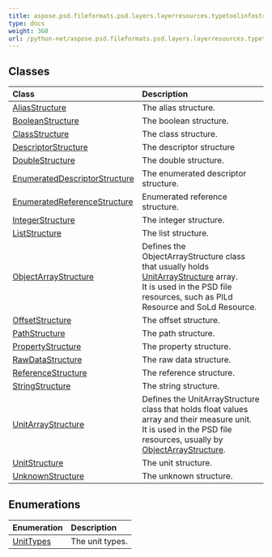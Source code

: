 ```yaml
---
title: aspose.psd.fileformats.psd.layers.layerresources.typetoolinfostructures
type: docs
weight: 360
url: /python-net/aspose.psd.fileformats.psd.layers.layerresources.typetoolinfostructures/
---
```





## **Classes**
| **Class** | **Description** |
| :- | :- |
| [AliasStructure](/psd/python-net/aspose.psd.fileformats.psd.layers.layerresources.typetoolinfostructures/aliasstructure/) | The alias structure. |
| [BooleanStructure](/psd/python-net/aspose.psd.fileformats.psd.layers.layerresources.typetoolinfostructures/booleanstructure/) | The boolean structure. |
| [ClassStructure](/psd/python-net/aspose.psd.fileformats.psd.layers.layerresources.typetoolinfostructures/classstructure/) | The class structure. |
| [DescriptorStructure](/psd/python-net/aspose.psd.fileformats.psd.layers.layerresources.typetoolinfostructures/descriptorstructure/) | The descriptor structure |
| [DoubleStructure](/psd/python-net/aspose.psd.fileformats.psd.layers.layerresources.typetoolinfostructures/doublestructure/) | The double structure. |
| [EnumeratedDescriptorStructure](/psd/python-net/aspose.psd.fileformats.psd.layers.layerresources.typetoolinfostructures/enumerateddescriptorstructure/) | The enumerated descriptor structure. |
| [EnumeratedReferenceStructure](/psd/python-net/aspose.psd.fileformats.psd.layers.layerresources.typetoolinfostructures/enumeratedreferencestructure/) | Enumerated reference structure. |
| [IntegerStructure](/psd/python-net/aspose.psd.fileformats.psd.layers.layerresources.typetoolinfostructures/integerstructure/) | The integer structure. |
| [ListStructure](/psd/python-net/aspose.psd.fileformats.psd.layers.layerresources.typetoolinfostructures/liststructure/) | The list structure. |
| [ObjectArrayStructure](/psd/python-net/aspose.psd.fileformats.psd.layers.layerresources.typetoolinfostructures/objectarraystructure/) | Defines the ObjectArrayStructure class that usually holds [UnitArrayStructure](/psd/python-net/aspose.psd.fileformats.psd.layers.layerresources.typetoolinfostructures/unitarraystructure/) array.<br/>            It is used in the PSD file resources, such as PlLd Resource and SoLd Resource. |
| [OffsetStructure](/psd/python-net/aspose.psd.fileformats.psd.layers.layerresources.typetoolinfostructures/offsetstructure/) | The offset structure. |
| [PathStructure](/psd/python-net/aspose.psd.fileformats.psd.layers.layerresources.typetoolinfostructures/pathstructure/) | The path structure. |
| [PropertyStructure](/psd/python-net/aspose.psd.fileformats.psd.layers.layerresources.typetoolinfostructures/propertystructure/) | The property structure. |
| [RawDataStructure](/psd/python-net/aspose.psd.fileformats.psd.layers.layerresources.typetoolinfostructures/rawdatastructure/) | The raw data structure. |
| [ReferenceStructure](/psd/python-net/aspose.psd.fileformats.psd.layers.layerresources.typetoolinfostructures/referencestructure/) | The reference structure. |
| [StringStructure](/psd/python-net/aspose.psd.fileformats.psd.layers.layerresources.typetoolinfostructures/stringstructure/) | The string structure. |
| [UnitArrayStructure](/psd/python-net/aspose.psd.fileformats.psd.layers.layerresources.typetoolinfostructures/unitarraystructure/) | Defines the UnitArrayStructure class that holds float values array and their measure unit.<br/>            It is used in the PSD file resources, usually by [ObjectArrayStructure](/psd/python-net/aspose.psd.fileformats.psd.layers.layerresources.typetoolinfostructures/objectarraystructure/). |
| [UnitStructure](/psd/python-net/aspose.psd.fileformats.psd.layers.layerresources.typetoolinfostructures/unitstructure/) | The unit structure. |
| [UnknownStructure](/psd/python-net/aspose.psd.fileformats.psd.layers.layerresources.typetoolinfostructures/unknownstructure/) | The unknown structure. |
## **Enumerations**
| **Enumeration** | **Description** |
| :- | :- |
| [UnitTypes](/psd/python-net/aspose.psd.fileformats.psd.layers.layerresources.typetoolinfostructures/unittypes/) | The unit types. |

